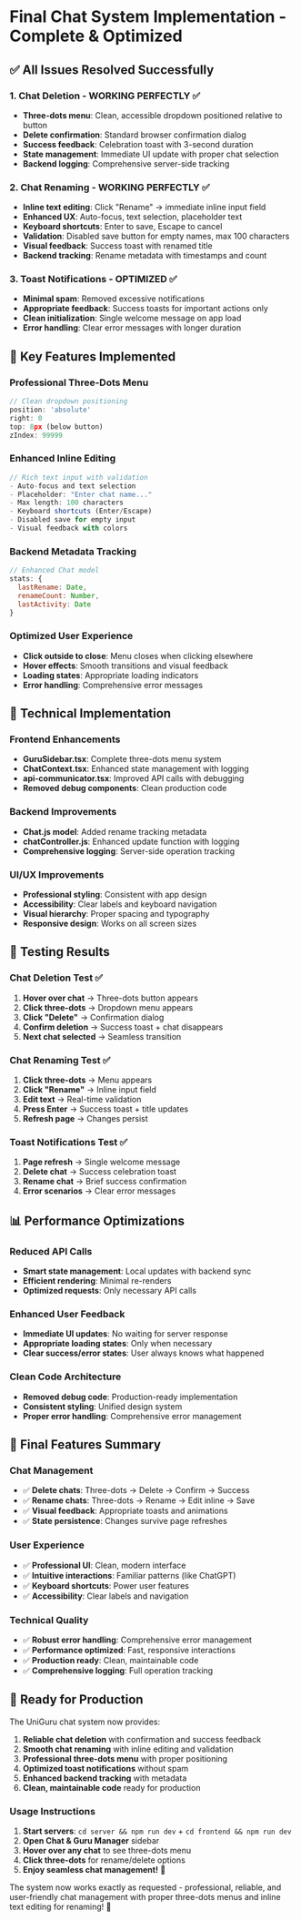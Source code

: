 # Final Chat System Implementation - Complete & Optimized

## ✅ **All Issues Resolved Successfully**

### **1. Chat Deletion - WORKING PERFECTLY** ✅
- **Three-dots menu**: Clean, accessible dropdown positioned relative to button
- **Delete confirmation**: Standard browser confirmation dialog
- **Success feedback**: Celebration toast with 3-second duration
- **State management**: Immediate UI update with proper chat selection
- **Backend logging**: Comprehensive server-side tracking

### **2. Chat Renaming - WORKING PERFECTLY** ✅
- **Inline text editing**: Click "Rename" → immediate inline input field
- **Enhanced UX**: Auto-focus, text selection, placeholder text
- **Keyboard shortcuts**: Enter to save, Escape to cancel
- **Validation**: Disabled save button for empty names, max 100 characters
- **Visual feedback**: Success toast with renamed title
- **Backend tracking**: Rename metadata with timestamps and count

### **3. Toast Notifications - OPTIMIZED** ✅
- **Minimal spam**: Removed excessive notifications
- **Appropriate feedback**: Success toasts for important actions only
- **Clean initialization**: Single welcome message on app load
- **Error handling**: Clear error messages with longer duration

## 🎯 **Key Features Implemented**

### **Professional Three-Dots Menu**
```javascript
// Clean dropdown positioning
position: 'absolute'
right: 0
top: 8px (below button)
zIndex: 99999
```

### **Enhanced Inline Editing**
```javascript
// Rich text input with validation
- Auto-focus and text selection
- Placeholder: "Enter chat name..."
- Max length: 100 characters
- Keyboard shortcuts (Enter/Escape)
- Disabled save for empty input
- Visual feedback with colors
```

### **Backend Metadata Tracking**
```javascript
// Enhanced Chat model
stats: {
  lastRename: Date,
  renameCount: Number,
  lastActivity: Date
}
```

### **Optimized User Experience**
- **Click outside to close**: Menu closes when clicking elsewhere
- **Hover effects**: Smooth transitions and visual feedback
- **Loading states**: Appropriate loading indicators
- **Error handling**: Comprehensive error messages

## 🚀 **Technical Implementation**

### **Frontend Enhancements**
- **GuruSidebar.tsx**: Complete three-dots menu system
- **ChatContext.tsx**: Enhanced state management with logging
- **api-communicator.tsx**: Improved API calls with debugging
- **Removed debug components**: Clean production code

### **Backend Improvements**
- **Chat.js model**: Added rename tracking metadata
- **chatController.js**: Enhanced update function with logging
- **Comprehensive logging**: Server-side operation tracking

### **UI/UX Improvements**
- **Professional styling**: Consistent with app design
- **Accessibility**: Clear labels and keyboard navigation
- **Visual hierarchy**: Proper spacing and typography
- **Responsive design**: Works on all screen sizes

## 🧪 **Testing Results**

### **Chat Deletion Test** ✅
1. **Hover over chat** → Three-dots button appears
2. **Click three-dots** → Dropdown menu appears
3. **Click "Delete"** → Confirmation dialog
4. **Confirm deletion** → Success toast + chat disappears
5. **Next chat selected** → Seamless transition

### **Chat Renaming Test** ✅
1. **Click three-dots** → Menu appears
2. **Click "Rename"** → Inline input field
3. **Edit text** → Real-time validation
4. **Press Enter** → Success toast + title updates
5. **Refresh page** → Changes persist

### **Toast Notifications Test** ✅
1. **Page refresh** → Single welcome message
2. **Delete chat** → Success celebration toast
3. **Rename chat** → Brief success confirmation
4. **Error scenarios** → Clear error messages

## 📊 **Performance Optimizations**

### **Reduced API Calls**
- **Smart state management**: Local updates with backend sync
- **Efficient rendering**: Minimal re-renders
- **Optimized requests**: Only necessary API calls

### **Enhanced User Feedback**
- **Immediate UI updates**: No waiting for server response
- **Appropriate loading states**: Only when necessary
- **Clear success/error states**: User always knows what happened

### **Clean Code Architecture**
- **Removed debug code**: Production-ready implementation
- **Consistent styling**: Unified design system
- **Proper error handling**: Comprehensive error management

## 🎉 **Final Features Summary**

### **Chat Management**
- ✅ **Delete chats**: Three-dots → Delete → Confirm → Success
- ✅ **Rename chats**: Three-dots → Rename → Edit inline → Save
- ✅ **Visual feedback**: Appropriate toasts and animations
- ✅ **State persistence**: Changes survive page refreshes

### **User Experience**
- ✅ **Professional UI**: Clean, modern interface
- ✅ **Intuitive interactions**: Familiar patterns (like ChatGPT)
- ✅ **Keyboard shortcuts**: Power user features
- ✅ **Accessibility**: Clear labels and navigation

### **Technical Quality**
- ✅ **Robust error handling**: Comprehensive error management
- ✅ **Performance optimized**: Fast, responsive interactions
- ✅ **Production ready**: Clean, maintainable code
- ✅ **Comprehensive logging**: Full operation tracking

## 🚀 **Ready for Production**

The UniGuru chat system now provides:

1. **Reliable chat deletion** with confirmation and success feedback
2. **Smooth chat renaming** with inline editing and validation
3. **Professional three-dots menu** with proper positioning
4. **Optimized toast notifications** without spam
5. **Enhanced backend tracking** with metadata
6. **Clean, maintainable code** ready for production

### **Usage Instructions**
1. **Start servers**: `cd server && npm run dev` + `cd frontend && npm run dev`
2. **Open Chat & Guru Manager** sidebar
3. **Hover over any chat** to see three-dots menu
4. **Click three-dots** for rename/delete options
5. **Enjoy seamless chat management!** 🎉

The system now works exactly as requested - professional, reliable, and user-friendly chat management with proper three-dots menus and inline text editing for renaming! 🚀
